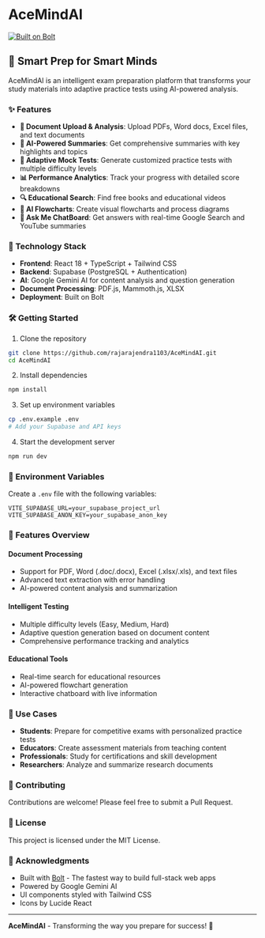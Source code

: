 # AceMindAI

[![Built on Bolt](https://img.shields.io/badge/Built%20on-Bolt-blue?style=for-the-badge&logo=lightning&logoColor=white)](https://bolt.new)

## 🧠 Smart Prep for Smart Minds

AceMindAI is an intelligent exam preparation platform that transforms your study materials into adaptive practice tests using AI-powered analysis.

### ✨ Features

- **📄 Document Upload & Analysis**: Upload PDFs, Word docs, Excel files, and text documents
- **🤖 AI-Powered Summaries**: Get comprehensive summaries with key highlights and topics
- **📝 Adaptive Mock Tests**: Generate customized practice tests with multiple difficulty levels
- **📊 Performance Analytics**: Track your progress with detailed score breakdowns
- **🔍 Educational Search**: Find free books and educational videos
- **🎯 AI Flowcharts**: Create visual flowcharts and process diagrams
- **💬 Ask Me ChatBoard**: Get answers with real-time Google Search and YouTube summaries

### 🚀 Technology Stack

- **Frontend**: React 18 + TypeScript + Tailwind CSS
- **Backend**: Supabase (PostgreSQL + Authentication)
- **AI**: Google Gemini AI for content analysis and question generation
- **Document Processing**: PDF.js, Mammoth.js, XLSX
- **Deployment**: Built on Bolt

### 🛠️ Getting Started

1. Clone the repository
```bash
git clone https://github.com/rajarajendra1103/AceMindAI.git
cd AceMindAI
```

2. Install dependencies
```bash
npm install
```

3. Set up environment variables
```bash
cp .env.example .env
# Add your Supabase and API keys
```

4. Start the development server
```bash
npm run dev
```

### 🔧 Environment Variables

Create a `.env` file with the following variables:

```env
VITE_SUPABASE_URL=your_supabase_project_url
VITE_SUPABASE_ANON_KEY=your_supabase_anon_key
```

### 📱 Features Overview

#### Document Processing
- Support for PDF, Word (.doc/.docx), Excel (.xlsx/.xls), and text files
- Advanced text extraction with error handling
- AI-powered content analysis and summarization

#### Intelligent Testing
- Multiple difficulty levels (Easy, Medium, Hard)
- Adaptive question generation based on document content
- Comprehensive performance tracking and analytics

#### Educational Tools
- Real-time search for educational resources
- AI-powered flowchart generation
- Interactive chatboard with live information

### 🎯 Use Cases

- **Students**: Prepare for competitive exams with personalized practice tests
- **Educators**: Create assessment materials from teaching content
- **Professionals**: Study for certifications and skill development
- **Researchers**: Analyze and summarize research documents

### 🤝 Contributing

Contributions are welcome! Please feel free to submit a Pull Request.

### 📄 License

This project is licensed under the MIT License.

### 🙏 Acknowledgments

- Built with [Bolt](https://bolt.new) - The fastest way to build full-stack web apps
- Powered by Google Gemini AI
- UI components styled with Tailwind CSS
- Icons by Lucide React

---

**AceMindAI** - Transforming the way you prepare for success! 🚀
